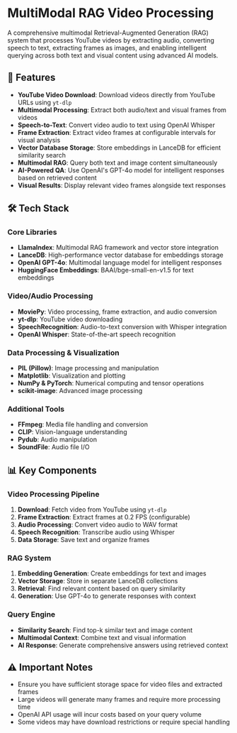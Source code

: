 # MultiModal RAG Video Processing

A comprehensive multimodal Retrieval-Augmented Generation (RAG) system that processes YouTube videos by extracting audio, converting speech to text, extracting frames as images, and enabling intelligent querying across both text and visual content using advanced AI models.

## 🚀 Features

- **YouTube Video Download**: Download videos directly from YouTube URLs using `yt-dlp`
- **Multimodal Processing**: Extract both audio/text and visual frames from videos
- **Speech-to-Text**: Convert video audio to text using OpenAI Whisper
- **Frame Extraction**: Extract video frames at configurable intervals for visual analysis
- **Vector Database Storage**: Store embeddings in LanceDB for efficient similarity search
- **Multimodal RAG**: Query both text and image content simultaneously
- **AI-Powered QA**: Use OpenAI's GPT-4o model for intelligent responses based on retrieved content
- **Visual Results**: Display relevant video frames alongside text responses

## 🛠️ Tech Stack

### Core Libraries
- **LlamaIndex**: Multimodal RAG framework and vector store integration
- **LanceDB**: High-performance vector database for embeddings storage
- **OpenAI GPT-4o**: Multimodal language model for intelligent responses
- **HuggingFace Embeddings**: BAAI/bge-small-en-v1.5 for text embeddings

### Video/Audio Processing
- **MoviePy**: Video processing, frame extraction, and audio conversion
- **yt-dlp**: YouTube video downloading
- **SpeechRecognition**: Audio-to-text conversion with Whisper integration
- **OpenAI Whisper**: State-of-the-art speech recognition

### Data Processing & Visualization
- **PIL (Pillow)**: Image processing and manipulation
- **Matplotlib**: Visualization and plotting
- **NumPy & PyTorch**: Numerical computing and tensor operations
- **scikit-image**: Advanced image processing

### Additional Tools
- **FFmpeg**: Media file handling and conversion
- **CLIP**: Vision-language understanding
- **Pydub**: Audio manipulation
- **SoundFile**: Audio file I/O

## 📊 Key Components

### Video Processing Pipeline
1. **Download**: Fetch video from YouTube using `yt-dlp`
2. **Frame Extraction**: Extract frames at 0.2 FPS (configurable)
3. **Audio Processing**: Convert video audio to WAV format
4. **Speech Recognition**: Transcribe audio using Whisper
5. **Data Storage**: Save text and organize frames

### RAG System
1. **Embedding Generation**: Create embeddings for text and images
2. **Vector Storage**: Store in separate LanceDB collections
3. **Retrieval**: Find relevant content based on query similarity
4. **Generation**: Use GPT-4o to generate responses with context

### Query Engine
- **Similarity Search**: Find top-k similar text and image content
- **Multimodal Context**: Combine text and visual information
- **AI Response**: Generate comprehensive answers using retrieved context

## ⚠️ Important Notes

- Ensure you have sufficient storage space for video files and extracted frames
- Large videos will generate many frames and require more processing time
- OpenAI API usage will incur costs based on your query volume
- Some videos may have download restrictions or require special handling

